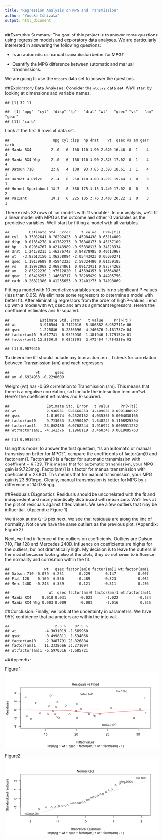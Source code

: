 ```yaml
---
title: "Regression Analysis on MPG and Transmission"
author: "Yosuke Ishizaka"
output: html_document
---
```

##Executive Summary:
The goal of this project is to answer some questions using regression models and exploratory data analyses.  We are particularly interested in answering the following questions:

* Is an automatic or manual transmission better for MPG?

* Quantify the MPG difference between automatic and manual transmissions.

We are going to use the `mtcars` data set to answer the questions.

##Exploratory Data Analyses:
Consider the `mtcars` data set.  We'll start by looking at dimensions and variable names.

```
## [1] 32 11
```

```
##  [1] "mpg"  "cyl"  "disp" "hp"   "drat" "wt"   "qsec" "vs"   "am"   "gear"
## [11] "carb"
```
Look at the first 6 rows of data set.

```
##                    mpg cyl disp  hp drat    wt  qsec vs am gear carb
## Mazda RX4         21.0   6  160 110 3.90 2.620 16.46  0  1    4    4
## Mazda RX4 Wag     21.0   6  160 110 3.90 2.875 17.02  0  1    4    4
## Datsun 710        22.8   4  108  93 3.85 2.320 18.61  1  1    4    1
## Hornet 4 Drive    21.4   6  258 110 3.08 3.215 19.44  1  0    3    1
## Hornet Sportabout 18.7   8  360 175 3.15 3.440 17.02  0  0    3    2
## Valiant           18.1   6  225 105 2.76 3.460 20.22  1  0    3    1
```
There exists 32 rows of car models with 11 variables.  In our analysis, we'll fit a linear model with MPG as the outcome and other 10 variables as the predictive variables. We'll start by fitting a model with all variables.

```
##         Estimate Std. Error     t value   Pr(>|t|)
## cyl   0.35082641 0.76292423  0.45984438 0.65014009
## disp  0.01354278 0.01762273  0.76848373 0.45037109
## hp   -0.02054767 0.02143989 -0.95838513 0.34828334
## drat  1.24158213 1.46276742  0.84878985 0.40513967
## wt   -3.82613150 1.86238084 -2.05443023 0.05200271
## qsec  1.19139689 0.45942323  2.59324480 0.01659185
## vs    0.18972068 2.06824861  0.09173011 0.92774262
## am    2.83222230 1.97512820  1.43394353 0.16564985
## gear  1.05426253 1.34668717  0.78285629 0.44205756
## carb -0.26321386 0.81235653 -0.32401273 0.74898869
```
Fitting a model with 10 predictive variables results in no significant P-values (less than 0.05).  We eliminate some regressors to determine a model with better fit.  After eliminating regressors from the order of high P-values, I end up with a model with wt, qsec and am as significant regressors.  Here's the coefficient estimates and R-squared.

```
##              Estimate Std. Error   t value     Pr(>|t|)
## wt          -3.916504  0.7112016 -5.506882 6.952711e-06
## qsec         1.225886  0.2886696  4.246676 2.161737e-04
## factor(am)0  9.617781  6.9595930  1.381946 1.779152e-01
## factor(am)1 12.553618  6.0573391  2.072464 4.754335e-02
```

```
## [1] 0.9879446
```
To determine if I should include any interaction term, I check for correlation between Transmission (am) and each regressors.

```
##            wt       qsec
## am -0.6924953 -0.2298609
```
Weight (wt) has -0.69 correlation to Transmission (am).  This means that there is a negative correlation, so I include the interaction term am*wt.  Here's the coefficient estimates and R-squared.

```
##                 Estimate Std. Error   t value     Pr(>|t|)
## wt             -2.936531  0.6660253 -4.409038 0.0001488947
## qsec            1.016974  0.2520152  4.035366 0.0004030165
## factor(am)0     9.723053  5.8990407  1.648243 0.1108925394
## factor(am)1    23.802480  6.0768244  3.916927 0.0005511252
## wt:factor(am)1 -4.141376  1.1968119 -3.460340 0.0018085763
```

```
## [1] 0.9916484
```
Using this model to answer the first question, "Is an automatic or manual transmission better for MPG?", compare the coefficients of factor(am)0 and factor(am)1.  Factor(am)0 is a factor for automatic transmission with coefficent = 9.723.  This means that for automatic transmission, your MPG gain is 9.723mpg.  Factor(am)1 is a factor for manual transmission with coeficcient = 23.801.  This means that for manual transmission, your MPG gain is 23.801mpg.  Clearly, manual transmission is better for MPG by a difference of 14.078mpg.

##Residuals Diagnostics:
Residuals should be uncorrelated with the fit and independent and nearly identically distributed with mean zero.  We'll look at the plot of residuals against fitted values.  We see a few outliers that may be influential.    (Appendix: Figure 1)



We'll look at the Q-Q plot next.  We see that residuals are along the line of normality.  Notice we have the same outliers as the previous plot.  (Appendix: Figure 2)



Next, we find influence of the outliers on coefficients.  Outliers are Datsun 710, Fiat 128 and Mercedes 240D.  Influence on coefficients are higher for the outliers, but not dramatically high.  My decision is to leave the outliers in the model because looking also at the plots, they do not seem to influence the normality and correlation within the fit.

```
##                wt   qsec factor(am)0 factor(am)1 wt:factor(am)1
## Datsun 710 -0.079 -0.251       0.229       0.147          0.007
## Fiat 128    0.169  0.536      -0.489      -0.323         -0.082
## Merc 240D  -0.243  0.339      -0.121      -0.311          0.276
```

```
##                  wt  qsec factor(am)0 factor(am)1 wt:factor(am)1
## Mazda RX4     0.010 0.031      -0.028      -0.022         -0.034
## Mazda RX4 Wag 0.003 0.009      -0.008      -0.016          0.025
```

##Conclusion:
Finally, we look at the uncertainty in parameters.  We have 95% confidence that parameters are within the interval.

```
##                     2.5 %    97.5 %
## wt             -4.3031019 -1.569960
## qsec            0.4998811  1.534066
## factor(am)0    -2.3807791 21.826884
## factor(am)1    11.3338666 36.271094
## wt:factor(am)1 -6.5970316 -1.685721
```

##Appendix:

Figure 1
![plot of chunk figure1](figure/figure1-1.png) 

Figure2
![plot of chunk figure2](figure/figure2-1.png) 
